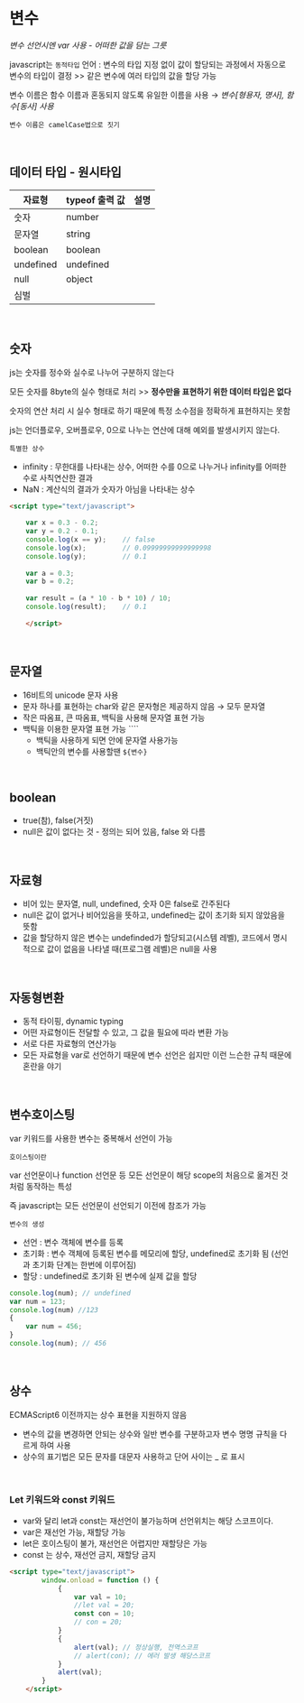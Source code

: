 # 변수


*변수 선언시엔 var 사용 - 어떠한 값을 담는 그릇*

javascript는 `동적타입` 언어 : 변수의 타입 지정 없이 값이 할당되는 과정에서 자동으로 변수의 타입이 결정 >> 같은 변수에 여러 타입의 값을 할당 가능

변수 이름은 함수 이름과 혼동되지 않도록 유일한 이름을 사용 → *변수[형용자, 명사], 함수[동사] 사용*

`변수 이름은 camelCase법으로 짓기`

<br>

## 데이터 타입 - 원시타입

| 자료형 | typeof 출력 값 | 설명 |
| --- | --- | --- |
| 숫자 | number |  |
| 문자열 | string |  |
| boolean | boolean |  |
| undefined | undefined |  |
| null | object |  |
| 심벌 |  |  |

<br>


## 숫자

js는 숫자를 정수와 실수로 나누어 구분하지 않는다

모든 숫자를 8byte의 실수 형태로 처리 >> **정수만을 표현하기 위한 데이터 타입은 없다**

숫자의 연산 처리 시 실수 형태로 하기 때문에 특정 소수점을 정확하게 표현하지는 못함

js는 언더플로우, 오버플로우, 0으로 나누는 연산에 대해 예외를 발생시키지 않는다.

`특별한 상수`

- infinity : 무한대를 나타내는 상수, 어떠한 수를 0으로 나누거나 infinity를 어떠한 수로 사칙연산한 결과
- NaN : 계산식의 결과가 숫자가 아님을 나타내는 상수

```html
<script type="text/javascript">
	
	var x = 0.3 - 0.2;
	var y = 0.2 - 0.1;
	console.log(x == y);	// false
	console.log(x);			// 0.09999999999999998
	console.log(y);			// 0.1
	
	var a = 0.3;
	var b = 0.2;
	
	var result = (a * 10 - b * 10) / 10;
	console.log(result);	// 0.1
	
	</script>
```

<br>

## 문자열

- 16비트의 unicode 문자 사용
- 문자 하나를 표현하는 char와 같은 문자형은 제공하지 않음 → 모두 문자열
- 작은 따옴표, 큰 따옴표, 백틱을 사용해 문자열 표현 가능
- 백틱을 이용한 문자열 표현 가능 ````
    - 백틱을 사용하게 되면 안에 문자열 사용가능
    - 백틱안의 변수를 사용할땐 `${변수}`


<br>

## boolean

* true(참), false(거짓)
* null은 값이 없다는 것 - 정의는 되어 있음, false 와 다름

<br>

## 자료형

- 비어 있는 문자열, null, undefined, 숫자 0은 false로 간주된다
- null은 값이 없거나 비어있음을 뜻하고, undefined는 값이 초기화 되지 않았음을 뜻함
- 값을 할당하지 않은 변수는 undefinded가 할당되고(시스템 레벨), 코드에서 명시적으로 값이 없음을 나타낼 때(프로그램 레벨)은 null을 사용

<br>


## 자동형변환

- 동적 타이핑, dynamic typing
- 어떤 자료형이든 전달할 수 있고, 그 값을 필요에 따라 변환 가능
- 서로 다른 자료형의 연산가능
- 모든 자료형을 var로 선언하기 때문에 변수 선언은 쉽지만 이런 느슨한 규칙 때문에 혼란을 야기


<br>


## 변수호이스팅

var 키워드를 사용한 변수는 중복해서 선언이 가능

`호이스팅이란`

var 선언문이나 function 선언문 등 모든 선언문이 해당 scope의 처음으로 옮겨진 것처럼 동작하는 특성

즉 javascript는 모든 선언문이 선언되기 이전에 참조가 가능

`변수의 생성`

- 선언 : 변수 객체에 변수를 등록
- 초기화 : 변수 객체에 등록된 변수를 메모리에 할당, undefined로 초기화 됨 (선언과 초기화 단계는 한번에 이루어짐)
- 할당 : undefined로 초기화 된 변수에 실제 값을 할당

```js
console.log(num); // undefined
var num = 123;
console.log(num) //123
{
	var num = 456;
}
console.log(num); // 456
```

<br>

## 상수

ECMAScript6 이전까지는 상수 표현을 지원하지 않음

- 변수의 값을 변경하면 안되는 상수와 일반 변수를 구분하고자 변수 명명 규칙을 다르게 하여 사용
- 상수의 표기법은 모든 문자를 대문자 사용하고 단어 사이는 _ 로 표시

<br>

### Let 키워드와 const 키워드

- var와 달리 let과 const는 재선언이 불가능하며 선언위치는 해당 스코프이다.
- var은 재선언 가능, 재할당 가능
- let은 호이스팅이 불가, 재선언은 어렵지만 재할당은 가능 
- const 는 상수, 재선언 금지, 재할당 금지

```html
<script type="text/javascript">
		window.onload = function () {
			{
				var val = 10;
				//let val = 20; 
				const con = 10;
				// con = 20;
			}
			{
				alert(val); // 정상실행, 전역스코프
				// alert(con); // 에러 발생 해당스코프
			}
			alert(val);
		}
	</script>
```